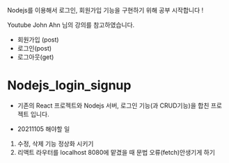 Nodejs를 이용해서 로그인, 회원가입 기능을 구현하기 위해 공부 시작합니다 !

Youtube John Ahn 님의 강의를 참고하였습니다.

- 회원가입 (post)
- 로그인(post)
- 로그아웃(get)
# Nodejs_login_signup


- 기존의 React 프로젝트와 Nodejs 서버, 로그인 기능(과 CRUD기능)을 합친 프로젝트 입니다.

- 20211105 해야할 일
1. 수정, 삭제 기능 정상화 시키기
2. 리액트 라우터를 localhost 8080에 맡겼을 때 문법 오류(fetch)안생기게 하기

